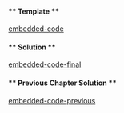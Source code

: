<!-- Add translation for the following page: https://vyper.fun/#/2/random_wild_pokemon
Do NOT change the code below. The below code runs the code editor -->

<!-- tabs:start -->

#### ** Template **

[embedded-code](../../assets/2/2.5-template-code.vy ':include :type=code embed-template')

#### ** Solution **

[embedded-code-final](../../assets/2/2.5-finished-code.vy ':include :type=code embed-final')

#### ** Previous Chapter Solution **

[embedded-code-previous](../../assets/2/2.4-finished-code.vy ':include :type=code embed-previous')

<!-- tabs:end -->

